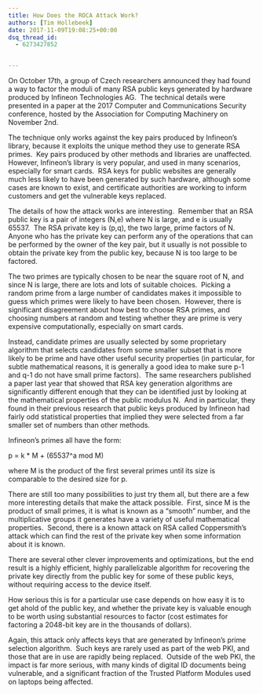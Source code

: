 ```yaml
---
title: How Does the ROCA Attack Work?
authors: [Tim Hollebeek]
date: 2017-11-09T19:08:25+00:00
dsq_thread_id:
  - 6273427852


---
```

On October 17th, a group of Czech researchers announced they had found a way to factor the moduli of many RSA public keys generated by hardware produced by Infineon Technologies AG.  The technical details were presented in a paper at the 2017 Computer and Communications Security conference, hosted by the Association for Computing Machinery on November 2nd.

The technique only works against the key pairs produced by Infineon’s library, because it exploits the unique method they use to generate RSA primes.  Key pairs produced by other methods and libraries are unaffected.  However, Infineon’s library is very popular, and used in many scenarios, especially for smart cards.  RSA keys for public websites are generally much less likely to have been generated by such hardware, although some cases are known to exist, and certificate authorities are working to inform customers and get the vulnerable keys replaced.

The details of how the attack works are interesting.  Remember that an RSA public key is a pair of integers (N,e) where N is large, and e is usually 65537.  The RSA private key is (p,q), the two large, prime factors of N.  Anyone who has the private key can perform any of the operations that can be performed by the owner of the key pair, but it usually is not possible to obtain the private key from the public key, because N is too large to be factored.

The two primes are typically chosen to be near the square root of N, and since N is large, there are lots and lots of suitable choices.  Picking a random prime from a large number of candidates makes it impossible to guess which primes were likely to have been chosen.  However, there is significant disagreement about how best to choose RSA primes, and choosing numbers at random and testing whether they are prime is very expensive computationally, especially on smart cards.

Instead, candidate primes are usually selected by some proprietary algorithm that selects candidates from some smaller subset that is more likely to be prime and have other useful security properties (in particular, for subtle mathematical reasons, it is generally a good idea to make sure p-1 and q-1 do not have small prime factors).  The same researchers published a paper last year that showed that RSA key generation algorithms are significantly different enough that they can be identified just by looking at the mathematical properties of the public modulus N.  And in particular, they found in their previous research that public keys produced by Infineon had fairly odd statistical properties that implied they were selected from a far smaller set of numbers than other methods.

Infineon’s primes all have the form:

p = k * M + (65537^a mod M)

where M is the product of the first several primes until its size is comparable to the desired size for p.

There are still too many possibilities to just try them all, but there are a few more interesting details that make the attack possible.  First, since M is the product of small primes, it is what is known as a “smooth” number, and the multiplicative groups it generates have a variety of useful mathematical properties.  Second, there is a known attack on RSA called Coppersmith’s attack which can find the rest of the private key when some information about it is known.

There are several other clever improvements and optimizations, but the end result is a highly efficient, highly parallelizable algorithm for recovering the private key directly from the public key for some of these public keys, without requiring access to the device itself.

How serious this is for a particular use case depends on how easy it is to get ahold of the public key, and whether the private key is valuable enough to be worth using substantial resources to factor (cost estimates for factoring a 2048-bit key are in the thousands of dollars).

Again, this attack only affects keys that are generated by Infineon’s prime selection algorithm.  Such keys are rarely used as part of the web PKI, and those that are in use are rapidly being replaced.  Outside of the web PKI, the impact is far more serious, with many kinds of digital ID documents being vulnerable, and a significant fraction of the Trusted Platform Modules used on laptops being affected.